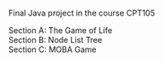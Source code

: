Final Java project in the course CPT105

Section A: The Game of Life  
Section B: Node List Tree  
Section C: MOBA Game  
